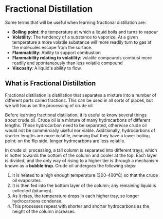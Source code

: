 # Fractional Distillation
Some terms that will be useful when learning fractional distillation are:
- **Boiling point**: the temperature at which a liquid boils and turns to vapour
- **Volatility**: The tendency of a substance to vaporize. At a given temperature a more volatile substance will more readily turn to gas at the molecules escape from the surface.
- **Flammability**: Ability to support combustion
- **Flammability relating to volatility**: volatile compounds combust more readily and spontaneously than less volatile compound
- **Viscosity**: A liquid's ability to flow.

## What is Fractional Distillation
Fractional distillation is distillation that separates a mixture into a number of different parts called fractions. This can be used in all sorts of places, but we will focus on the processing of crude oil.

Before learning fractional distillation, it is useful to know several things about crude oil. Crude oil is a mixture of many hydrocarbons of different lengths. These hydrocarbon need to be separated, otherwise crude oil would not be commercially useful nor viable.
Additionally, hydrocarbons of shorter lengths are more volatile, meaning that they have a lower boiling point; on the flip side, longer hydrocarbons are less volatile.

In crude oil processing, a tall column is separated into different trays, which is hotter towards the bottom of the column and cooler at the top. Each layer is divided, and the only way of rising to a higher tier is through a mechanism known as a **bubble trap**. Crude oil undergoes the following steps:
1. It is heated to a high enough temperature (300-400°C) so that the crude oil evaporates.
2. It is then fed into the bottom layer of the column; any remaining liquid is collected (bitumen).
3. As it rises, the temperature drops in each higher tray, so longer hydrocarbons condense.
4. This processes repeat with shorter and shorter hydrocarbons as the height of the column increases.